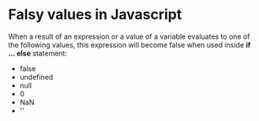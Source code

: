 # Falsy values in Javascript

When a result of an expression or a value of a variable evaluates to one of the following values, this expression will become false when used inside **if ... else** statement:

* false
* undefined
* null
* 0
* NaN
* ''